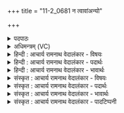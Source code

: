 +++
title = "11-2_0681 न त्वावांअन्यो"

+++
<details><summary>पदपाठः</summary>

न꣢। त्वा꣡वा꣢꣯न्। अ꣣न्यः꣢। अ꣣न्। यः꣢। दि꣣व्यः꣢। न। पा꣡र्थि꣢꣯वः। न। जा꣡तः꣢। न। ज꣡निष्यते। अश्वाय꣡न्तः꣢। मघ꣣वन्। इन्द्र। वाजि꣡नः꣢। ग꣣व्य꣡न्तः꣢। त्वा꣣। हवामहे। ६८१।
</details>

<details><summary>अधिमन्त्रम् (VC)</summary>

- इन्द्रः
- वसिष्ठो मैत्रावरुणिः
- प्रगाथः(विषमा बृहती समा सतोबृहती)
- पञ्चमः
</details>

<details><summary>हिन्दी : आचार्य रामनाथ वेदालंकार - विषयः</summary>

इस प्रकार अपने अन्तरात्मा को उद्बोधन देकर अब परमात्मा का आह्वान करते हैं।
</details>

<details><summary>हिन्दी : आचार्य रामनाथ वेदालंकार - पदार्थः</summary>

पदार्थान्वयभाषाः -  हे परमेश्वर ! (अन्यः) दूसरा (त्वावान्) तेरे समान (न दिव्यः) न आकाशवर्ती और (न पार्थिवः) न भूमिवर्ती कोई पदार्थ है। तेरे समान (न जातः) न कोई पदार्थ उत्पन्न हुआ है, (न जनिष्यते) न भविष्य में उत्पन्न होगा। हे (मघवन्) ऐश्वर्यशालिन् (इन्द्र) परमात्मन् ! (वाजिनः) बलवान् तथा पुरुषार्थी हम (अश्वायन्तः) श्रेष्ठ प्राणों की कामनावाले और (गव्यन्तः) इन्द्रियरूप गौओं के श्रेष्ठ ज्ञान व कर्म रूप दूध की कामनावाले होकर (त्वा) तुझे (हवामहे) पुकार रहे हैं ॥२॥ इस मन्त्र में ‘उसके मुख के तुल्य कोई अन्य वस्तु नहीं है, न ही नेत्रों के तुल्य है’ इस अर्थवाली साहित्यदर्पण १०।२० में उदाहृत उक्ति के समान उपमानलुप्तोपमालङ्कार है ॥२॥
</details>

<details><summary>हिन्दी : आचार्य रामनाथ वेदालंकार - भावार्थः</summary>

भावार्थभाषाः -  अलौकिक तथा अद्वितीय परमात्मा की उपासना करके बलवान् और पुरुषार्थी होकर सब लोग ऐहलौकिक तथा पारलौकिक अभीष्ट को प्राप्त कर सकते हैं ॥२॥
</details>

<details><summary>संस्कृत : आचार्य रामनाथ वेदालंकार - विषयः</summary>

एवं स्वात्मानमुद्बोध्य परमात्मानमाह्वयति।
</details>

<details><summary>संस्कृत : आचार्य रामनाथ वेदालंकार - पदार्थः</summary>

पदार्थान्वयभाषाः -  हे परमेश्वर ! (अन्यः) इतरः (त्वावान्) त्वत्सदृशः (न दिव्यः) न दिवि भवः, (न पार्थिवः) न पृथिव्यां भवः कश्चिद् अस्ति। (न जातः) न पूर्वमुत्पन्नः, (न जनिष्यते) न भाविनि काले कदाचित् उत्पत्स्यते। हे (मघवन्) ऐश्वर्यशालिन् (इन्द्र) परमात्मन् ! (वाजिनः) बलवन्तः पुरुषार्थिनो वयम् (अश्वायन्तः) श्रेष्ठान् प्राणान् कामयमानाः (गव्यन्तः) इन्द्रियधेनूनां श्रेष्ठं ज्ञानकर्मरूप दुग्धं च कामयमानाः (त्वा) त्वाम् (हवामहे) आह्वयामः ॥२॥२ अत्र ‘तस्या मुखेन सदृशं रम्यं नास्ते न वा नयनतुल्यम्’ इति दर्पणोदाहृतवद् (सा० द० १०।२०) उपमानलुप्तोपमालङ्कारः ॥२॥
</details>

<details><summary>संस्कृत : आचार्य रामनाथ वेदालंकार - भावार्थः</summary>

भावार्थभाषाः -  अलौकिकमद्वितीयं परमात्मानमुपास्य बलवन्तः पुरुषार्थिनश्च भूत्वा सर्वे ऐहलौकिकं पारलौकिकं च समीहितं प्राप्तुमर्हन्ति ॥२॥
</details>

<details><summary>संस्कृत : आचार्य रामनाथ वेदालंकार - पादटिप्पनी</summary>

टिप्पणी:   १. ऋ० ७।३२।२३, य० २७।३६, अथ० २०।१२१।२। २. दयानन्दर्षिर्मन्त्रमिममृग्भाष्ये यजुर्भाष्ये च परमेश्वरेण तुल्योऽधिको वा कोऽपि नास्तीति विषये व्याख्यातवान्।
</details>